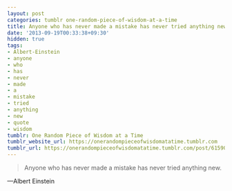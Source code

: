 ```yaml
---
layout: post
categories: tumblr one-random-piece-of-wisdom-at-a-time
title: Anyone who has never made a mistake has never tried anything new.
date: '2013-09-19T00:33:38+09:30'
hidden: true
tags:
- Albert-Einstein
- anyone
- who
- has
- never
- made
- a
- mistake
- tried
- anything
- new
- quote
- wisdom
tumblr: One Random Piece of Wisdom at a Time
tumblr_website_url: https://onerandompieceofwisdomatatime.tumblr.com
tumblr_url: https://onerandompieceofwisdomatatime.tumblr.com/post/61590340388/anyone-who-has-never-made-a-mistake-has-never
---
```

> Anyone who has never made a mistake has never tried anything new.

—Albert Einstein
